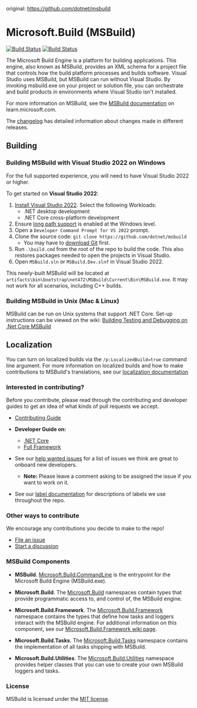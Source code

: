 original: https://github.com/dotnet/msbuild

# Microsoft.Build (MSBuild)

[![Build Status](https://dev.azure.com/dnceng-public/public/_apis/build/status/75?branchName=main&label=Public)](https://dev.azure.com/dnceng-public/public/_build?definitionId=75) [![Build Status](https://devdiv.visualstudio.com/DevDiv/_apis/build/status/9434?label=Internal&branchName=main)](https://devdiv.visualstudio.com/DevDiv/_build?definitionId=9434)


The Microsoft Build Engine is a platform for building applications. This engine, also known as MSBuild, provides an XML schema for a project file that controls how the build platform processes and builds software. Visual Studio uses MSBuild, but MSBuild can run without Visual Studio. By invoking msbuild.exe on your project or solution file, you can orchestrate and build products in environments where Visual Studio isn't installed.

For more information on MSBuild, see the [MSBuild documentation](https://learn.microsoft.com/visualstudio/msbuild/msbuild) on learn.microsoft.com.

The [changelog](documentation/Changelog.md) has detailed information about changes made in different releases.

## Building

### Building MSBuild with Visual Studio 2022 on Windows

For the full supported experience, you will need to have Visual Studio 2022 or higher.

To get started on **Visual Studio 2022**:

1. [Install Visual Studio 2022](https://www.visualstudio.com/vs/).  Select the following Workloads:
   - .NET desktop development
   - .NET Core cross-platform development
2. Ensure [long path support](https://learn.microsoft.com/windows/win32/fileio/maximum-file-path-limitation?tabs=registry#enable-long-paths-in-windows-10-version-1607-and-later) is enabled at the Windows level.
3. Open a `Developer Command Prompt for VS 2022` prompt.
4. Clone the source code: `git clone https://github.com/dotnet/msbuild`
   - You may have to [download Git](https://git-scm.com/downloads) first.
5. Run `.\build.cmd` from the root of the repo to build the code. This also restores packages needed to open the projects in Visual Studio.
6. Open `MSBuild.sln` or `MSBuild.Dev.slnf` in Visual Studio 2022.

This newly-built MSBuild will be located at `artifacts\bin\bootstrap\net472\MSBuild\Current\Bin\MSBuild.exe`. It may not work for all scenarios, including C++ builds.

### Building MSBuild in Unix (Mac & Linux)

MSBuild can be run on Unix systems that support .NET Core. Set-up instructions can be viewed on the wiki: [Building Testing and Debugging on .Net Core MSBuild](documentation/wiki/Building-Testing-and-Debugging-on-.Net-Core-MSBuild.md)

## Localization

You can turn on localized builds via the `/p:LocalizedBuild=true` command line argument. For more information on localized builds and how to make contributions to MSBuild's translations, see our [localization documentation](documentation/wiki/Localization.md)

### Interested in contributing?
Before you contribute, please read through the contributing and developer guides to get an idea of what kinds of pull requests we accept.

* [Contributing Guide](documentation/wiki/Contributing-Code.md)
* **Developer Guide on:**
   - [.NET Core](documentation/wiki/Building-Testing-and-Debugging-on-.Net-Core-MSBuild.md)
   - [Full Framework](documentation/wiki/Building-Testing-and-Debugging-on-Full-Framework-MSBuild.md)

* See our [help wanted issues](https://github.com/dotnet/msbuild/issues?q=is%3Aopen+is%3Aissue+label%3A%22help+wanted%22) for a list of issues we think are great to onboard new developers.
   - **Note:** Please leave a comment asking to be assigned the issue if you want to work on it.
* See our [label documentation](documentation/wiki/Labels.md) for descriptions of labels we use throughout the repo.

### Other ways to contribute
We encourage any contributions you decide to make to the repo!

* [File an issue](https://github.com/dotnet/msbuild/issues/new/choose)
* [Start a discussion](https://github.com/dotnet/msbuild/discussions)

### MSBuild Components

* **MSBuild**. [Microsoft.Build.CommandLine](https://docs.microsoft.com/visualstudio/msbuild/msbuild)  is the entrypoint for the Microsoft Build Engine (MSBuild.exe).

* **Microsoft.Build**. The [Microsoft.Build](https://docs.microsoft.com/dotnet/api/?term=Microsoft.Build) namespaces contain types that provide programmatic access to, and control of, the MSBuild engine.

* **Microsoft.Build.Framework**. The [Microsoft.Build.Framework](https://docs.microsoft.com/dotnet/api/microsoft.build.framework) namespace contains the types that define how tasks and loggers interact with the MSBuild engine. For additional information on this component, see our [Microsoft.Build.Framework wiki page](documentation/wiki/Microsoft.Build.Framework.md).

* **Microsoft.Build.Tasks**. The [Microsoft.Build.Tasks](https://docs.microsoft.com/dotnet/api/microsoft.build.tasks) namespace contains the implementation of all tasks shipping with MSBuild.

* **Microsoft.Build.Utilities**. The [Microsoft.Build.Utilities](https://docs.microsoft.com/dotnet/api/microsoft.build.utilities) namespace provides helper classes that you can use to create your own MSBuild loggers and tasks.

### License

MSBuild is licensed under the [MIT license](LICENSE).
